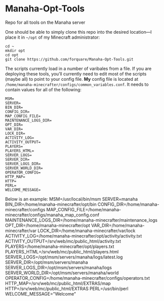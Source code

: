 # Manaha-Opt-Tools


Repo for all tools on the Manaha server

One should be able to simply clone this repo into the desired location—I place it in `~/opt` of my Minecraft administrator:

    cd ~
    mkdir opt
    cd opt
    git clone https://github.com/forquare/Manaha-Opt-Tools.git

The scripts currently load in a number of varibales from a file.  If you are deploying these tools, you’ll currently need to edit most of the scripts (maybe all) to point to your config file.  **My** config file is located at `/home/manaha-minecrafter/configs/common_variables.conf`.  It needs to contain values for all of the following:

    MSM=
    SERVER=
    BIN_DIR=
    CONFIG_DIR=
    MAP_CONFIG_FILE=
    MAINTENANCE_LOGS_DIR=
    OPT_DIR=
    VAR_DIR=
    LOCK_DIR=
    ACTIVITY_LOG=
    ACTIVITY_OUTPUT=
    PLAYERS=
    PLAYERS_HTML=
    SERVER_LOGS=
    SERVER_DIR=
    SERVER_LOGS_DIR=
    SERVER_WORLD_DIR=
    OPERATOR_CONFIG=
    HTTP_MAP=
    HTTP=
    PERL=
    WELCOME_MESSAGE=
    
Below is an example:
    MSM=/usr/local/bin/msm
    SERVER=manaha
    BIN_DIR=/home/manaha-minecrafter/opt/bin
    CONFIG_DIR=/home/manaha-minecrafter/configs
    MAP_CONFIG_FILE=/home/manaha-minecrafter/configs/manaha_map_config.conf
    MAINTENANCE_LOGS_DIR=/home/manaha-minecrafter/maintenance_logs
    OPT_DIR=/home/manaha-minecrafter/opt
    VAR_DIR=/home/manaha-minecrafter/var
    LOCK_DIR=/home/manaha-minecrafter/var/lock
    ACTIVITY_LOG=/home/manaha-minecrafter/opt/activity/activity.txt
    ACTIVITY_OUTPUT=/srv/web/mc/public_html/activity.txt
    PLAYERS=/home/manaha-minecrafter/opt/players.txt
    PLAYERS_HTML=/srv/web/mc/public_html/players.html
    SERVER_LOGS=/opt/msm/servers/manaha/logs/latest.log
    SERVER_DIR=/opt/msm/servers/manaha
    SERVER_LOGS_DIR=/opt/msm/servers/manaha/logs
    SERVER_WORLD_DIR=/opt/msm/servers/manaha/world
    OPERATOR_CONFIG=/home/manaha-minecrafter/configs/operators.txt
    HTTP_MAP=/srv/web/mc/public_html/EXTRAS/map
    HTTP=/srv/web/mc/public_html/EXTRAS
    PERL=/usr/bin/perl
    WELCOME_MESSAGE="Welcome"
